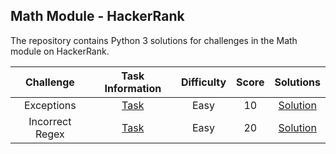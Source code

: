 ## Math Module - HackerRank
The repository contains Python 3 solutions for challenges in the Math module on HackerRank.

|            Challenge                      |                                 Task Information                                                                    |    Difficulty  |  Score  |        Solutions                               |
|:-----------------------------------------:|:-------------------------------------------------------------------------------------------------------------------:|:--------------:|:-------:|:----------------------------------------------:|
|          Exceptions                       |    [Task](https://www.hackerrank.com/challenges/exceptions/problem?isFullScreen=true)                               |      Easy      |    10   |     [Solution](Exceptions)                     |
|          Incorrect Regex                  |    [Task](https://www.hackerrank.com/challenges/incorrect-regex/problem?isFullScreen=true)                          |      Easy      |    20   |     [Solution](Incorrect%20Regex)              |
